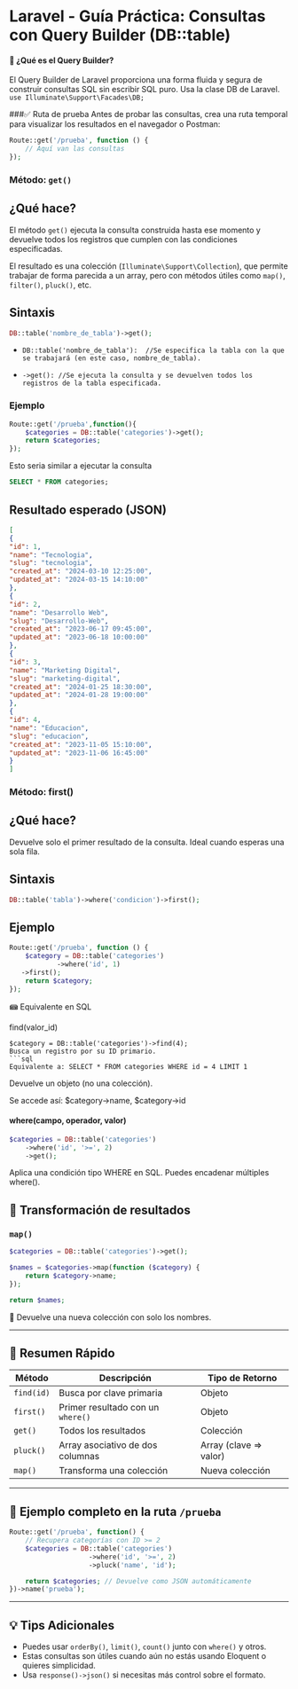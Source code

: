 # Laravel - Guía Práctica: Consultas con Query Builder (DB::table)
#### 📌 ¿Qué es el Query Builder?
El Query Builder de Laravel proporciona una forma fluida y segura de construir consultas SQL sin escribir SQL puro. Usa la clase DB de Laravel.
 `use Illuminate\Support\Facades\DB;`
 
###✅ Ruta de prueba
Antes de probar las consultas, crea una ruta temporal para visualizar los resultados en el navegador o Postman:

```php
Route::get('/prueba', function () {
    // Aquí van las consultas
});
```
### Método: `get()`

## ¿Qué hace?

El método `get()` ejecuta la consulta construida hasta ese momento y devuelve todos los registros que cumplen con las condiciones especificadas.

El resultado es una colección (`Illuminate\Support\Collection`), que permite trabajar de forma parecida a un array, pero con métodos útiles como `map()`, `filter()`, `pluck()`, etc.

## Sintaxis
```php
DB::table('nombre_de_tabla')->get();
```

- `DB::table('nombre_de_tabla'):  //Se especifica la tabla con la que se trabajará (en este caso, nombre_de_tabla).`

- `->get(): //Se ejecuta la consulta y se devuelven todos los registros de la tabla especificada.`
### Ejemplo
```php
Route::get('/prueba',function(){
    $categories = DB::table('categories')->get();
    return $categories;
});
```
Esto seria similar a ejecutar la consulta 
```sql
SELECT * FROM categories; 
```
## Resultado esperado (JSON)
```json
[
{
"id": 1,
"name": "Tecnologia",
"slug": "tecnologia",
"created_at": "2024-03-10 12:25:00",
"updated_at": "2024-03-15 14:10:00"
},
{
"id": 2,
"name": "Desarrollo Web",
"slug": "Desarrollo-Web",
"created_at": "2023-06-17 09:45:00",
"updated_at": "2023-06-18 10:00:00"
},
{
"id": 3,
"name": "Marketing Digital",
"slug": "marketing-digital",
"created_at": "2024-01-25 18:30:00",
"updated_at": "2024-01-28 19:00:00"
},
{
"id": 4,
"name": "Educacion",
"slug": "educacion",
"created_at": "2023-11-05 15:10:00",
"updated_at": "2023-11-06 16:45:00"
}
]
```
### Método: first()

## ¿Qué hace?

Devuelve solo el primer resultado de la consulta. Ideal cuando esperas una sola fila.

## Sintaxis
```php
DB::table('tabla')->where('condicion')->first();
```
## Ejemplo
```php
Route::get('/prueba', function () {
    $category = DB::table('categories')
            ->where('id', 1)
   ->first();
    return $category;
});
```
📾 Equivalente en SQL







find(valor_id)
```
$category = DB::table('categories')->find(4);
Busca un registro por su ID primario.
```sql
Equivalente a: SELECT * FROM categories WHERE id = 4 LIMIT 1
```
Devuelve un objeto (no una colección).

Se accede así: $category->name, $category->id

#### where(campo, operador, valor)
```php
$categories = DB::table('categories')
    ->where('id', '>=', 2)
    ->get();
```
Aplica una condición tipo WHERE en SQL.
Puedes encadenar múltiples where().





## 🔄 Transformación de resultados

### `map()`

```php
$categories = DB::table('categories')->get();

$names = $categories->map(function ($category) {
    return $category->name;
});

return $names;
```

🔹 Devuelve una nueva colección con solo los nombres.

---

## 🧪 Resumen Rápido

| Método      | Descripción                          | Tipo de Retorno           |
|-------------|--------------------------------------|----------------------------|
| `find(id)`  | Busca por clave primaria             | Objeto                     |
| `first()`   | Primer resultado con un `where()`    | Objeto                     |
| `get()`     | Todos los resultados                 | Colección                  |
| `pluck()`   | Array asociativo de dos columnas     | Array (clave => valor)     |
| `map()`     | Transforma una colección             | Nueva colección            |

---

## 🧾 Ejemplo completo en la ruta `/prueba`

```php
Route::get('/prueba', function() {
    // Recupera categorías con ID >= 2
    $categories = DB::table('categories')
                    ->where('id', '>=', 2)
                    ->pluck('name', 'id');

    return $categories; // Devuelve como JSON automáticamente
})->name('prueba');
```

---

## 💡 Tips Adicionales

- Puedes usar `orderBy()`, `limit()`, `count()` junto con `where()` y otros.
- Estas consultas son útiles cuando aún no estás usando Eloquent o quieres simplicidad.
- Usa `response()->json()` si necesitas más control sobre el formato.
